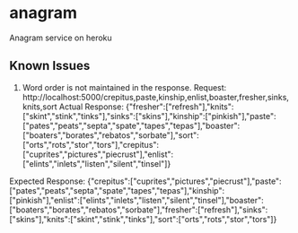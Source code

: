 # anagram
Anagram service on heroku

## Known Issues
1. Word order is not maintained in the response.
Request: http://localhost:5000/crepitus,paste,kinship,enlist,boaster,fresher,sinks,knits,sort
Actual Response: {"fresher":["refresh"],"knits":["skint","stink","tinks"],"sinks":["skins"],"kinship":["pinkish"],"paste":["pates","peats","septa","spate","tapes","tepas"],"boaster":["boaters","borates","rebatos","sorbate"],"sort":["orts","rots","stor","tors"],"crepitus":["cuprites","pictures","piecrust"],"enlist":["elints","inlets","listen","silent","tinsel"]}

Expected Response: {"crepitus":["cuprites","pictures","piecrust"],"paste":["pates","peats","septa","spate","tapes","tepas"],"kinship":["pinkish"],"enlist":["elints","inlets","listen","silent","tinsel"],"boaster":["boaters","borates","rebatos","sorbate"],"fresher":["refresh"],"sinks":["skins"],"knits":["skint","stink","tinks"],"sort":["orts","rots","stor","tors"]}
